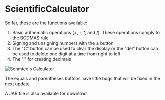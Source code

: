 # ScientificCalculator
So far, these are the functions available: 
1. Basic arithematic operations (+, -, *, and /). These operations comply to the BODMAS rule
2. Signing and unsigning numbers with the ± button
3. The "C" button can be used to clear the display or the "del" button can be used to delete one digit at a time from right to left
4. The "." for creating decimals

![Sohmtee's Calculator](https://user-images.githubusercontent.com/99729081/197839665-eb3dd704-37a3-4065-8ea4-f95b622f787e.png)

The equals and parentheses buttons have little bugs that will be fixed in the next update

A JAR file is also available for download
